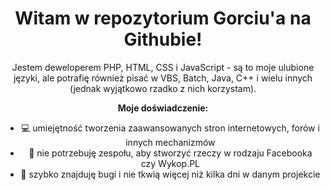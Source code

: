 <div align="center">
  <img src="">

# Witam w repozytorium Gorciu'a na Githubie!

Jestem deweloperem PHP, HTML, CSS i JavaScript - są to moje ulubione języki, ale potrafię również pisać w VBS, Batch, Java, C++ i wielu innych (jednak wyjątkowo rzadko z nich korzystam).

**Moje doświadczenie:**
- 💻 umiejętność tworzenia zaawansowanych stron internetowych, forów i innych mechanizmów
- 🤖 nie potrzebuję zespołu, aby stworzyć rzeczy w rodzaju Facebooka czy Wykop.PL
- 🦠 szybko znajduję bugi i nie tkwią więcej niż kilka dni w danym projekcie
